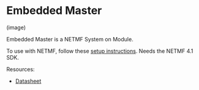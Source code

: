 # Embedded Master
(image)

Embedded Master is a NETMF System on Module. 

To use with NETMF, follow these [setup instructions](intro.html). Needs the NETMF 4.1 SDK.

Resources:
* [Datasheet]()